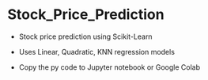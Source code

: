 # Stock_Price_Prediction

* Stock price prediction using Scikit-Learn

* Uses Linear, Quadratic, KNN regression models

* Copy the py code to Jupyter notebook or Google Colab
